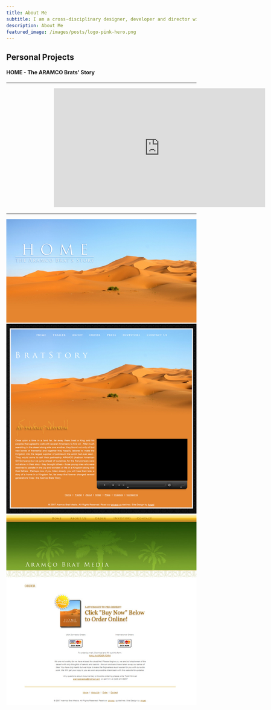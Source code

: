 ```yaml
---
title: About Me
subtitle: I am a cross-disciplinary designer, developer and director with 24 years creating consumer and enterprise experiences across most platforms and devices.
description: About Me
featured_image: /images/posts/logo-pink-hero.png
---
```

## Personal Projects

#### HOME - The ARAMCO Brats' Story

---

<div class="gallery" data-columns="1" style="width: 50%; height: 50%;margin: 0 auto">
<iframe  width="560" height="315" src="https://www.youtube.com/embed/7E7S5rDTmCI" frameborder="0" allow="autoplay; encrypted-media" allowfullscreen></iframe>
</div>


--- 

<div class="gallery" data-columns="3">
<img src="/images/projects/personal/bratposter.jpg" >
<img src="/images/projects/personal/88-600.jpg" >
<img src="/images/projects/personal/89-600.jpg" >
</div>
